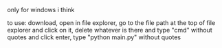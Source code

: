 only for windows i think

to use:
download,
open in file explorer,
go to the file path at the top of file explorer and click on it,
delete whatever is there and type "cmd" without quotes and click enter,
type "python main.py" without quotes
